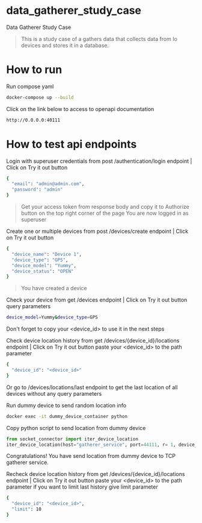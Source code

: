 # data_gatherer_study_case
Data Gatherer Study Case

> This is a study case of a gathers data that collects data from Io devices and stores it in a database.

# How to run
Run compose yaml
```bash
docker-compose up --build
```

Click on the link below to access to openapi documentation
```bash
http://0.0.0.0:40111
 ```

# How to test api endpoints

Login with superuser credentials from post /authentication/login endpoint | Click on Try it out button
```bash
{
  "email": "admin@admin.com",
  "password": "admin"
}
```
> Get your access token from response body and copy it to Authorize button on the top right corner of the page
You are now logged in as superuser

Create one or multiple devices from post /devices/create endpoint | Click on Try it out button
```bash
{
  "device_name": "Device 1",
  "device_type": "GPS",
  "device_model": "Yummy",
  "device_status": "OPEN"
}
```
> You have created a device

Check your device from get /devices endpoint | Click on Try it out button
query parameters
```bash
device_model=Yummy&device_type=GPS
```
Don't forget to copy your <device_id> to use it in the next steps

Check device location history from get /devices/{device_id}/locations endpoint | Click on Try it out button
paste your <device_id> to the path parameter
```bash
{
  "device_id": "<device_id>"
}
```

Or go to /devices/locations/last endpoint to get the last location of all devices without any query parameters


Run dummy device to send random location info
```bash
docker exec -it dummy_device_container python
```

Copy python script to send location from dummy device
```python
from socket_connector import iter_device_location
iter_device_location(host="gatherer_service", port=44111, r= 1, device_id="63bdab69-a026-4167-a207-a2d949d7b1bc")
```
Congratulations! You have send location from dummy device to TCP gatherer service.

Recheck device location history from get /devices/{device_id}/locations endpoint | Click on Try it out button
paste your <device_id> to the path parameter if you want to limit last history give limit parameter
```bash
{
  "device_id": "<device_id>",
  "limit": 10
}
```